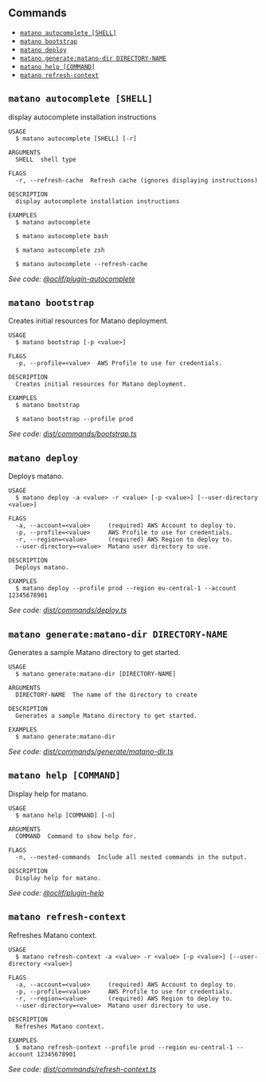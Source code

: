 ## Commands
<!-- commands -->
* [`matano autocomplete [SHELL]`](#matano-autocomplete-shell)
* [`matano bootstrap`](#matano-bootstrap)
* [`matano deploy`](#matano-deploy)
* [`matano generate:matano-dir DIRECTORY-NAME`](#matano-generatematano-dir-directory-name)
* [`matano help [COMMAND]`](#matano-help-command)
* [`matano refresh-context`](#matano-refresh-context)

## `matano autocomplete [SHELL]`

display autocomplete installation instructions

```
USAGE
  $ matano autocomplete [SHELL] [-r]

ARGUMENTS
  SHELL  shell type

FLAGS
  -r, --refresh-cache  Refresh cache (ignores displaying instructions)

DESCRIPTION
  display autocomplete installation instructions

EXAMPLES
  $ matano autocomplete

  $ matano autocomplete bash

  $ matano autocomplete zsh

  $ matano autocomplete --refresh-cache
```

_See code: [@oclif/plugin-autocomplete](https://github.com/oclif/plugin-autocomplete/blob/v1.3.0/src/commands/autocomplete/index.ts)_

## `matano bootstrap`

Creates initial resources for Matano deployment.

```
USAGE
  $ matano bootstrap [-p <value>]

FLAGS
  -p, --profile=<value>  AWS Profile to use for credentials.

DESCRIPTION
  Creates initial resources for Matano deployment.

EXAMPLES
  $ matano bootstrap

  $ matano bootstrap --profile prod
```

_See code: [dist/commands/bootstrap.ts](https://github.com/matanolabs/matano/blob/main/cli/src/commands/bootstrap.ts)_

## `matano deploy`

Deploys matano.

```
USAGE
  $ matano deploy -a <value> -r <value> [-p <value>] [--user-directory <value>]

FLAGS
  -a, --account=<value>     (required) AWS Account to deploy to.
  -p, --profile=<value>     AWS Profile to use for credentials.
  -r, --region=<value>      (required) AWS Region to deploy to.
  --user-directory=<value>  Matano user directory to use.

DESCRIPTION
  Deploys matano.

EXAMPLES
  $ matano deploy --profile prod --region eu-central-1 --account 12345678901
```

_See code: [dist/commands/deploy.ts](https://github.com/matanolabs/matano/blob/main/cli/src/commands/deploy.ts)_

## `matano generate:matano-dir DIRECTORY-NAME`

Generates a sample Matano directory to get started.

```
USAGE
  $ matano generate:matano-dir [DIRECTORY-NAME]

ARGUMENTS
  DIRECTORY-NAME  The name of the directory to create

DESCRIPTION
  Generates a sample Matano directory to get started.

EXAMPLES
  $ matano generate:matano-dir
```

_See code: [dist/commands/generate/matano-dir.ts](https://github.com/matanolabs/matano/blob/main/cli/src/commands/generate/matano-dir.ts)_

## `matano help [COMMAND]`

Display help for matano.

```
USAGE
  $ matano help [COMMAND] [-n]

ARGUMENTS
  COMMAND  Command to show help for.

FLAGS
  -n, --nested-commands  Include all nested commands in the output.

DESCRIPTION
  Display help for matano.
```

_See code: [@oclif/plugin-help](https://github.com/oclif/plugin-help/blob/v5.1.12/src/commands/help.ts)_

## `matano refresh-context`

Refreshes Matano context.

```
USAGE
  $ matano refresh-context -a <value> -r <value> [-p <value>] [--user-directory <value>]

FLAGS
  -a, --account=<value>     (required) AWS Account to deploy to.
  -p, --profile=<value>     AWS Profile to use for credentials.
  -r, --region=<value>      (required) AWS Region to deploy to.
  --user-directory=<value>  Matano user directory to use.

DESCRIPTION
  Refreshes Matano context.

EXAMPLES
  $ matano refresh-context --profile prod --region eu-central-1 --account 12345678901
```

_See code: [dist/commands/refresh-context.ts](https://github.com/matanolabs/matano/blob/main/cli/src/commands/refresh-context.ts)_
<!-- commandsstop -->
